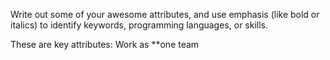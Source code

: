 Write out some of your awesome attributes, and use emphasis (like bold or italics) to identify keywords, programming languages, or skills. 

These are key attributes:
Work as **one team 
